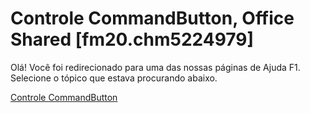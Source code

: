
# Controle CommandButton, Office Shared [fm20.chm5224979]

Olá! Você foi redirecionado para uma das nossas páginas de Ajuda F1. Selecione o tópico que estava procurando abaixo.

[Controle CommandButton](http://msdn.microsoft.com/library/8102ae6f-33ac-82c3-1789-b95fd4f5c126%28Office.15%29.aspx)
